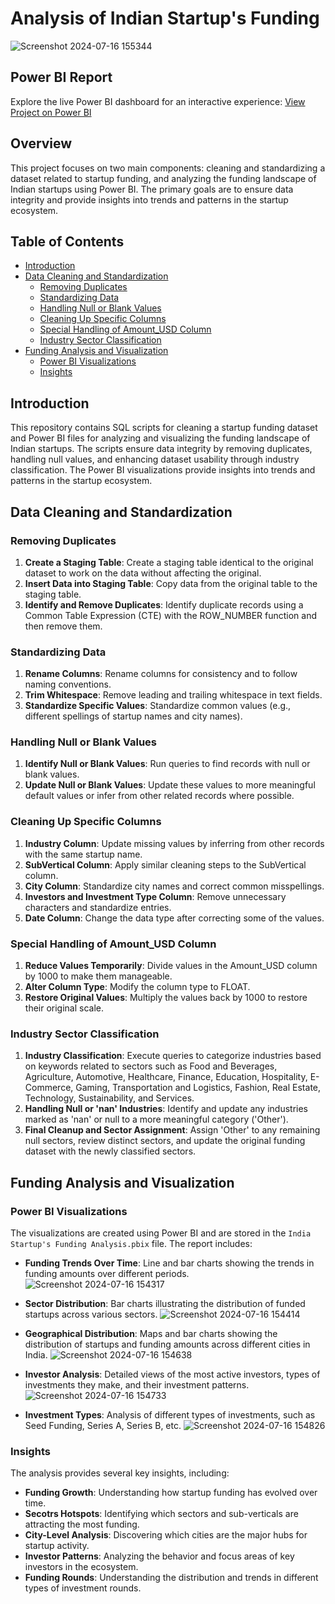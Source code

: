 # Analysis of Indian Startup's Funding
![Screenshot 2024-07-16 155344](https://github.com/user-attachments/assets/d64cc257-f3d6-4345-876f-7664e36be15d)


## Power BI Report
Explore the live Power BI dashboard for an interactive experience: [View Project on Power BI](https://app.powerbi.com/links/xrQn67kDzK?ctid=4491fde7-7cec-49af-b870-98ef09899d11&pbi_source=linkShare)

## Overview
This project focuses on two main components: cleaning and standardizing a dataset related to startup funding, and analyzing the funding landscape of Indian startups using Power BI. The primary goals are to ensure data integrity and provide insights into trends and patterns in the startup ecosystem.

## Table of Contents
- [Introduction](#introduction)
- [Data Cleaning and Standardization](#data-cleaning-and-standardization)
  - [Removing Duplicates](#removing-duplicates)
  - [Standardizing Data](#standardizing-data)
  - [Handling Null or Blank Values](#handling-null-or-blank-values)
  - [Cleaning Up Specific Columns](#cleaning-up-specific-columns)
  - [Special Handling of Amount_USD Column](#special-handling-of-amount_usd-column)
  - [Industry Sector Classification](#industry-sector-classification)
- [Funding Analysis and Visualization](#funding-analysis-and-visualization)
  - [Power BI Visualizations](#power-bi-visualizations)
  - [Insights](#insights)

## Introduction
This repository contains SQL scripts for cleaning a startup funding dataset and Power BI files for analyzing and visualizing the funding landscape of Indian startups. The scripts ensure data integrity by removing duplicates, handling null values, and enhancing dataset usability through industry classification. The Power BI visualizations provide insights into trends and patterns in the startup ecosystem.

## Data Cleaning and Standardization

### Removing Duplicates
1. **Create a Staging Table**: Create a staging table identical to the original dataset to work on the data without affecting the original.
2. **Insert Data into Staging Table**: Copy data from the original table to the staging table.
3. **Identify and Remove Duplicates**: Identify duplicate records using a Common Table Expression (CTE) with the ROW_NUMBER function and then remove them.

### Standardizing Data
1. **Rename Columns**: Rename columns for consistency and to follow naming conventions.
2. **Trim Whitespace**: Remove leading and trailing whitespace in text fields.
3. **Standardize Specific Values**: Standardize common values (e.g., different spellings of startup names and city names).

### Handling Null or Blank Values
1. **Identify Null or Blank Values**: Run queries to find records with null or blank values.
2. **Update Null or Blank Values**: Update these values to more meaningful default values or infer from other related records where possible.

### Cleaning Up Specific Columns
1. **Industry Column**: Update missing values by inferring from other records with the same startup name.
2. **SubVertical Column**: Apply similar cleaning steps to the SubVertical column.
3. **City Column**: Standardize city names and correct common misspellings.
4. **Investors and Investment Type Column**: Remove unnecessary characters and standardize entries.
5. **Date Column**: Change the data type after correcting some of the values.

### Special Handling of Amount_USD Column
1. **Reduce Values Temporarily**: Divide values in the Amount_USD column by 1000 to make them manageable.
2. **Alter Column Type**: Modify the column type to FLOAT.
3. **Restore Original Values**: Multiply the values back by 1000 to restore their original scale.

### Industry Sector Classification
1. **Industry Classification**: Execute queries to categorize industries based on keywords related to sectors such as Food and Beverages, Agriculture, Automotive, Healthcare, Finance, Education, Hospitality, E-Commerce, Gaming, Transportation and Logistics, Fashion, Real Estate, Technology, Sustainability, and Services.
2. **Handling Null or 'nan' Industries**: Identify and update any industries marked as 'nan' or null to a more meaningful category ('Other').
3. **Final Cleanup and Sector Assignment**: Assign 'Other' to any remaining null sectors, review distinct sectors, and update the original funding dataset with the newly classified sectors.

## Funding Analysis and Visualization

### Power BI Visualizations
The visualizations are created using Power BI and are stored in the `India Startup's Funding Analysis.pbix` file. The report includes:
- **Funding Trends Over Time**: Line and bar charts showing the trends in funding amounts over different periods.
![Screenshot 2024-07-16 154317](https://github.com/user-attachments/assets/32347dd0-d245-49c3-ac5c-c2f9c1161583)

- **Sector Distribution**: Bar charts illustrating the distribution of funded startups across various sectors.
![Screenshot 2024-07-16 154414](https://github.com/user-attachments/assets/753db789-d765-495c-a665-c153a249b147)

- **Geographical Distribution**: Maps and bar charts showing the distribution of startups and funding amounts across different cities in India.
![Screenshot 2024-07-16 154638](https://github.com/user-attachments/assets/1343313a-dc88-4eaf-9e5e-cf5ad6780b3c)

- **Investor Analysis**: Detailed views of the most active investors, types of investments they make, and their investment patterns.
![Screenshot 2024-07-16 154733](https://github.com/user-attachments/assets/9f02d2d7-3884-47df-9997-89db053498df)

- **Investment Types**: Analysis of different types of investments, such as Seed Funding, Series A, Series B, etc.
![Screenshot 2024-07-16 154826](https://github.com/user-attachments/assets/6209e142-d3e3-4f9d-b703-7397bfb69220)

### Insights
The analysis provides several key insights, including:
- **Funding Growth**: Understanding how startup funding has evolved over time.
- **Secotrs Hotspots**: Identifying which sectors and sub-verticals are attracting the most funding.
- **City-Level Analysis**: Discovering which cities are the major hubs for startup activity.
- **Investor Patterns**: Analyzing the behavior and focus areas of key investors in the ecosystem.
- **Funding Rounds**: Understanding the distribution and trends in different types of investment rounds.
